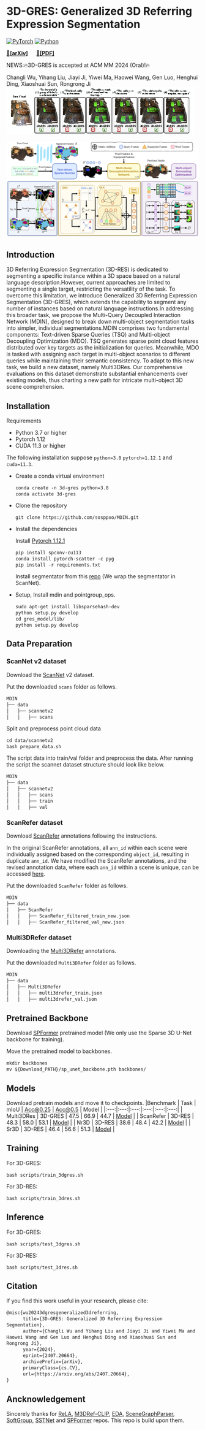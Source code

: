 # 3D-GRES: Generalized 3D Referring Expression Segmentation
[![PyTorch](https://img.shields.io/badge/PyTorch-1.12.1-%23EE4C2C.svg?style=&logo=PyTorch&logoColor=white)](https://pytorch.org/)
[![Python](https://img.shields.io/badge/Python-3.7%20|%203.8%20|%203.9-blue.svg?style=&logo=python&logoColor=ffdd54)](https://www.python.org/downloads/)

**[🔗[arXiv]](https://arxiv.org/abs/2407.20664)** &emsp; 
**[📄[PDF]](https://arxiv.org/pdf/2407.20664)** &emsp;


NEWS:🔥3D-GRES is accepted at ACM MM 2024 (Oral)!🔥

Changli Wu, Yihang Liu, Jiayi Ji, Yiwei Ma, Haowei Wang, Gen Luo, Henghui Ding, Xiaoshuai Sun, Rongrong Ji
<img src="docs\3d-gres.png"/>

<img src="docs\mdin.png"/>

## Introduction

3D Referring Expression Segmentation (3D-RES) is dedicated to segmenting a specific instance within a 3D space based on a natural language description.However, current approaches are limited to segmenting a single target, restricting the versatility of the task. To overcome this limitation, we introduce Generalized 3D Referring Expression Segmentation (3D-GRES), which extends the capability to segment any number of instances based on natural language instructions.In addressing this broader task, we propose the Multi-Query Decoupled Interaction Network (MDIN), designed to break down multi-object segmentation tasks into simpler, individual segmentations.MDIN comprises two fundamental components: Text-driven Sparse Queries (TSQ) and Multi-object Decoupling Optimization (MDO). TSQ generates sparse point cloud features distributed over key targets as the initialization for queries. Meanwhile, MDO is tasked with assigning each target in multi-object scenarios to different queries while maintaining their semantic consistency. To adapt to this new task, we build a new dataset, namely Multi3DRes. Our comprehensive evaluations on this dataset demonstrate substantial enhancements over existing models, thus charting a new path for intricate multi-object 3D scene comprehension.

## Installation

Requirements

- Python 3.7 or higher
- Pytorch 1.12
- CUDA 11.3 or higher

The following installation suppose `python=3.8` `pytorch=1.12.1` and `cuda=11.3`.
- Create a conda virtual environment

  ```
  conda create -n 3d-gres python=3.8
  conda activate 3d-gres
  ```

- Clone the repository

  ```
  git clone https://github.com/sosppxo/MDIN.git
  ```

- Install the dependencies

  Install [Pytorch 1.12.1](https://pytorch.org/)

  ```
  pip install spconv-cu113
  conda install pytorch-scatter -c pyg
  pip install -r requirements.txt
  ```

  Install segmentator from this [repo](https://github.com/Karbo123/segmentator) (We wrap the segmentator in ScanNet).

- Setup, Install mdin and pointgroup_ops.

  ```
  sudo apt-get install libsparsehash-dev
  python setup.py develop
  cd gres_model/lib/
  python setup.py develop
  ```

## Data Preparation

### ScanNet v2 dataset

Download the [ScanNet](http://www.scan-net.org/) v2 dataset.

Put the downloaded `scans` folder as follows.

```
MDIN
├── data
│   ├── scannetv2
│   │   ├── scans
```

Split and preprocess point cloud data

```
cd data/scannetv2
bash prepare_data.sh
```

The script data into train/val folder and preprocess the data. After running the script the scannet dataset structure should look like below.

```
MDIN
├── data
│   ├── scannetv2
│   │   ├── scans
│   │   ├── train
│   │   ├── val
```

### ScanRefer dataset
Download [ScanRefer](https://github.com/daveredrum/ScanRefer) annotations following the instructions.

In the original ScanRefer annotations, all `ann_id` within each scene were individually assigned based on the corresponding `object_id`, resulting in duplicate `ann_id`. We have modified the ScanRefer annotations, and the revised annotation data, where each `ann_id` within a scene is unique, can be accessed [here](https://stuxmueducn-my.sharepoint.com/:f:/g/personal/liuyihang_stu_xmu_edu_cn/Euro_ViDA6JPiF05ayQqa_EB32qVgfhxc0c0-Oy5S7XjrA?e=0t4VlB).

Put the downloaded `ScanRefer` folder as follows.
```
MDIN
├── data
│   ├── ScanRefer
│   │   ├── ScanRefer_filtered_train_new.json
│   │   ├── ScanRefer_filtered_val_new.json
```
### Multi3DRefer dataset
Downloading the [Multi3DRefer](https://aspis.cmpt.sfu.ca/projects/multi3drefer/data/multi3drefer_train_val.zip) annotations. 

Put the downloaded `Multi3DRefer` folder as follows.
```
MDIN
├── data
│   ├── Multi3DRefer
│   │   ├── multi3drefer_train.json
│   │   ├── multi3drefer_val.json
```

## Pretrained Backbone

Download [SPFormer](https://stuxmueducn-my.sharepoint.com/:f:/g/personal/22920182204313_stu_xmu_edu_cn/Em7yJHaCHAxFpM15uVwk9cgByDp-67lWQg59vkU-zokHYA?e=IuZV0D) pretrained model (We only use the Sparse 3D U-Net backbone for training).

Move the pretrained model to backbones.
```
mkdir backbones
mv ${Download_PATH}/sp_unet_backbone.pth backbones/
```

## Models
Download pretrain models and move it to checkpoints.
|Benchmark | Task  | mIoU | Acc@0.25 | Acc@0.5 | Model |
|:---:|:---:|:---:|:---:|:---:|:---:|
| Multi3DRes | 3D-GRES | 47.5 | 66.9 | 44.7 | [Model](https://stuxmueducn-my.sharepoint.com/:u:/g/personal/liuyihang_stu_xmu_edu_cn/EUJsjxlCnThPhhDd9qU7uzkBQh6EsTc8h4TeREr3qbxKDw?e=igqKF3) |
| ScanRefer   | 3D-RES | 48.3 | 58.0 | 53.1 | [Model](https://stuxmueducn-my.sharepoint.com/:u:/g/personal/liuyihang_stu_xmu_edu_cn/Ecjim2JRxFZAvVitoKVqFOwByVfbJoQRN62O4xA2kTNsuw?e=kgAClI) |
| Nr3D        | 3D-RES | 38.6 | 48.4 | 42.2 | [Model](https://stuxmueducn-my.sharepoint.com/:u:/g/personal/liuyihang_stu_xmu_edu_cn/EdQoF63xEodGpL8TLktE-WABbd3dcrlsGjP0lnooWzMfOg?e=2QLyDQ) |
| Sr3D        | 3D-RES | 46.4 | 56.6 | 51.3 | [Model](https://stuxmueducn-my.sharepoint.com/:u:/g/personal/liuyihang_stu_xmu_edu_cn/EZ4cZn-dNQpIoj1ZF9Zw-MMBuHfv_LGEZMXaeePT1sdX5A?e=RbS3LT) |


## Training
For 3D-GRES:
```
bash scripts/train_3dgres.sh
```
For 3D-RES:
```
bash scripts/train_3dres.sh
```

## Inference
For 3D-GRES:
```
bash scripts/test_3dgres.sh
```
For 3D-RES:
```
bash scripts/test_3dres.sh
```
## Citation

If you find this work useful in your research, please cite:

```
@misc{wu20243dgresgeneralized3dreferring,
      title={3D-GRES: Generalized 3D Referring Expression Segmentation}, 
      author={Changli Wu and Yihang Liu and Jiayi Ji and Yiwei Ma and Haowei Wang and Gen Luo and Henghui Ding and Xiaoshuai Sun and Rongrong Ji},
      year={2024},
      eprint={2407.20664},
      archivePrefix={arXiv},
      primaryClass={cs.CV},
      url={https://arxiv.org/abs/2407.20664}, 
}
```

## Ancknowledgement

Sincerely thanks for [ReLA](https://github.com/henghuiding/ReLA), [M3DRef-CLIP](https://github.com/3dlg-hcvc/M3DRef-CLIP), [EDA](https://github.com/yanmin-wu/EDA), [SceneGraphParser](https://github.com/vacancy/SceneGraphParser), [SoftGroup](https://github.com/thangvubk/SoftGroup), [SSTNet](https://github.com/Gorilla-Lab-SCUT/SSTNet) and [SPFormer](https://github.com/sunjiahao1999/SPFormer) repos. This repo is build upon them.
